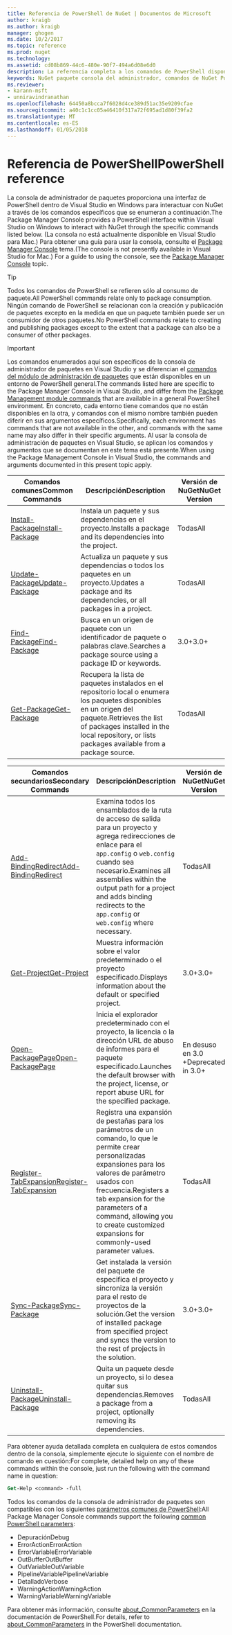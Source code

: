 ```yaml
---
title: Referencia de PowerShell de NuGet | Documentos de Microsoft
author: kraigb
ms.author: kraigb
manager: ghogen
ms.date: 10/2/2017
ms.topic: reference
ms.prod: nuget
ms.technology: 
ms.assetid: cd08b869-44c6-480e-90f7-494a6d08e6d0
description: La referencia completa a los comandos de PowerShell disponibles en la consola de administrador de paquetes de NuGet en Visual Studio.
keywords: NuGet paquete consola del administrador, comandos de NuGet Powershell, referencia de NuGet Powershell
ms.reviewer:
- karann-msft
- unniravindranathan
ms.openlocfilehash: 64450a8bcca7f6028d4ce389d51ac35e9209cfae
ms.sourcegitcommit: a40c1c1cc05a46410f317a72f695ad1d80f39fa2
ms.translationtype: MT
ms.contentlocale: es-ES
ms.lasthandoff: 01/05/2018
---
```

# <a name="powershell-reference"></a><span data-ttu-id="96a8f-104">Referencia de PowerShell</span><span class="sxs-lookup"><span data-stu-id="96a8f-104">PowerShell reference</span></span>

<span data-ttu-id="96a8f-105">La consola de administrador de paquetes proporciona una interfaz de PowerShell dentro de Visual Studio en Windows para interactuar con NuGet a través de los comandos específicos que se enumeran a continuación.</span><span class="sxs-lookup"><span data-stu-id="96a8f-105">The Package Manager Console provides a PowerShell interface within Visual Studio on Windows to interact with NuGet through the specific commands listed below.</span></span> <span data-ttu-id="96a8f-106">(La consola no está actualmente disponible en Visual Studio para Mac.) Para obtener una guía para usar la consola, consulte el [Package Manager Console](../tools/package-manager-console.md) tema.</span><span class="sxs-lookup"><span data-stu-id="96a8f-106">(The console is not presently available in Visual Studio for Mac.) For a guide to using the console, see the [Package Manager Console](../tools/package-manager-console.md) topic.</span></span>

> [!Tip]
> <span data-ttu-id="96a8f-107">Todos los comandos de PowerShell se refieren sólo al consumo de paquete.</span><span class="sxs-lookup"><span data-stu-id="96a8f-107">All PowerShell commands relate only to package consumption.</span></span> <span data-ttu-id="96a8f-108">Ningún comando de PowerShell se relacionan con la creación y publicación de paquetes excepto en la medida en que un paquete también puede ser un consumidor de otros paquetes.</span><span class="sxs-lookup"><span data-stu-id="96a8f-108">No PowerShell commands relate to creating and publishing packages except to the extent that a package can also be a consumer of other packages.</span></span>

> [!Important]
> <span data-ttu-id="96a8f-109">Los comandos enumerados aquí son específicos de la consola de administrador de paquetes en Visual Studio y se diferencian el [comandos del módulo de administración de paquetes](/powershell/module/packagemanagement/?view=powershell-6) que están disponibles en un entorno de PowerShell general.</span><span class="sxs-lookup"><span data-stu-id="96a8f-109">The commands listed here are specific to the Package Manager Console in Visual Studio, and differ from the [Package Management module commands](/powershell/module/packagemanagement/?view=powershell-6) that are available in a general PowerShell environment.</span></span> <span data-ttu-id="96a8f-110">En concreto, cada entorno tiene comandos que no están disponibles en la otra, y comandos con el mismo nombre también pueden diferir en sus argumentos específicos.</span><span class="sxs-lookup"><span data-stu-id="96a8f-110">Specifically, each environment has commands that are not available in the other, and commands with the same name may also differ in their specific arguments.</span></span> <span data-ttu-id="96a8f-111">Al usar la consola de administración de paquetes en Visual Studio, se aplican los comandos y argumentos que se documentan en este tema está presente.</span><span class="sxs-lookup"><span data-stu-id="96a8f-111">When using the Package Management Console in Visual Studio, the commands and arguments documented in this present topic apply.</span></span>

| <span data-ttu-id="96a8f-112">Comandos comunes</span><span class="sxs-lookup"><span data-stu-id="96a8f-112">Common Commands</span></span> | <span data-ttu-id="96a8f-113">Descripción</span><span class="sxs-lookup"><span data-stu-id="96a8f-113">Description</span></span> | <span data-ttu-id="96a8f-114">Versión de NuGet</span><span class="sxs-lookup"><span data-stu-id="96a8f-114">NuGet Version</span></span> |
| --- | --- | --- |
| [<span data-ttu-id="96a8f-115">Install-Package</span><span class="sxs-lookup"><span data-stu-id="96a8f-115">Install-Package</span></span>](ps-ref-install-package.md) | <span data-ttu-id="96a8f-116">Instala un paquete y sus dependencias en el proyecto.</span><span class="sxs-lookup"><span data-stu-id="96a8f-116">Installs a package and its dependencies into the project.</span></span> | <span data-ttu-id="96a8f-117">Todas</span><span class="sxs-lookup"><span data-stu-id="96a8f-117">All</span></span> |
| [<span data-ttu-id="96a8f-118">Update-Package</span><span class="sxs-lookup"><span data-stu-id="96a8f-118">Update-Package</span></span>](ps-ref-update-package.md) | <span data-ttu-id="96a8f-119">Actualiza un paquete y sus dependencias o todos los paquetes en un proyecto.</span><span class="sxs-lookup"><span data-stu-id="96a8f-119">Updates a package and its dependencies, or all packages in a project.</span></span> | <span data-ttu-id="96a8f-120">Todas</span><span class="sxs-lookup"><span data-stu-id="96a8f-120">All</span></span> |
| [<span data-ttu-id="96a8f-121">Find-Package</span><span class="sxs-lookup"><span data-stu-id="96a8f-121">Find-Package</span></span>](ps-ref-find-package.md) | <span data-ttu-id="96a8f-122">Busca en un origen de paquete con un identificador de paquete o palabras clave.</span><span class="sxs-lookup"><span data-stu-id="96a8f-122">Searches a package source using a package ID or keywords.</span></span> | <span data-ttu-id="96a8f-123">3.0+</span><span class="sxs-lookup"><span data-stu-id="96a8f-123">3.0+</span></span> |
| [<span data-ttu-id="96a8f-124">Get-Package</span><span class="sxs-lookup"><span data-stu-id="96a8f-124">Get-Package</span></span>](ps-ref-get-package.md) | <span data-ttu-id="96a8f-125">Recupera la lista de paquetes instalados en el repositorio local o enumera los paquetes disponibles en un origen del paquete.</span><span class="sxs-lookup"><span data-stu-id="96a8f-125">Retrieves the list of packages installed in the local repository, or lists packages available from a package source.</span></span> | <span data-ttu-id="96a8f-126">Todas</span><span class="sxs-lookup"><span data-stu-id="96a8f-126">All</span></span> |

| <span data-ttu-id="96a8f-127">Comandos secundarios</span><span class="sxs-lookup"><span data-stu-id="96a8f-127">Secondary Commands</span></span> | <span data-ttu-id="96a8f-128">Descripción</span><span class="sxs-lookup"><span data-stu-id="96a8f-128">Description</span></span> | <span data-ttu-id="96a8f-129">Versión de NuGet</span><span class="sxs-lookup"><span data-stu-id="96a8f-129">NuGet Version</span></span> |
| --- | --- | --- |
| [<span data-ttu-id="96a8f-130">Add-BindingRedirect</span><span class="sxs-lookup"><span data-stu-id="96a8f-130">Add-BindingRedirect</span></span>](ps-ref-add-bindingredirect.md) | <span data-ttu-id="96a8f-131">Examina todos los ensamblados de la ruta de acceso de salida para un proyecto y agrega redirecciones de enlace para el `app.config` o `web.config` cuando sea necesario.</span><span class="sxs-lookup"><span data-stu-id="96a8f-131">Examines all assemblies within the output path for a project and adds binding redirects to the `app.config` or `web.config` where necessary.</span></span> | <span data-ttu-id="96a8f-132">Todas</span><span class="sxs-lookup"><span data-stu-id="96a8f-132">All</span></span> |
| [<span data-ttu-id="96a8f-133">Get-Project</span><span class="sxs-lookup"><span data-stu-id="96a8f-133">Get-Project</span></span>](ps-ref-get-project.md) | <span data-ttu-id="96a8f-134">Muestra información sobre el valor predeterminado o el proyecto especificado.</span><span class="sxs-lookup"><span data-stu-id="96a8f-134">Displays information about the default or specified project.</span></span> | <span data-ttu-id="96a8f-135">3.0+</span><span class="sxs-lookup"><span data-stu-id="96a8f-135">3.0+</span></span> |
| [<span data-ttu-id="96a8f-136">Open-PackagePage</span><span class="sxs-lookup"><span data-stu-id="96a8f-136">Open-PackagePage</span></span>](ps-ref-open-packagepage.md) | <span data-ttu-id="96a8f-137">Inicia el explorador predeterminado con el proyecto, la licencia o la dirección URL de abuso de informes para el paquete especificado.</span><span class="sxs-lookup"><span data-stu-id="96a8f-137">Launches the default browser with the project, license, or report abuse URL for the specified package.</span></span> | <span data-ttu-id="96a8f-138">En desuso en 3.0 +</span><span class="sxs-lookup"><span data-stu-id="96a8f-138">Deprecated in 3.0+</span></span> |
| [<span data-ttu-id="96a8f-139">Register-TabExpansion</span><span class="sxs-lookup"><span data-stu-id="96a8f-139">Register-TabExpansion</span></span>](ps-ref-register-tabexpansion.md) | <span data-ttu-id="96a8f-140">Registra una expansión de pestañas para los parámetros de un comando, lo que le permite crear personalizadas expansiones para los valores de parámetro usados con frecuencia.</span><span class="sxs-lookup"><span data-stu-id="96a8f-140">Registers a tab expansion for the parameters of a command, allowing you to create customized expansions for commonly-used parameter values.</span></span> | <span data-ttu-id="96a8f-141">Todas</span><span class="sxs-lookup"><span data-stu-id="96a8f-141">All</span></span> |
| [<span data-ttu-id="96a8f-142">Sync-Package</span><span class="sxs-lookup"><span data-stu-id="96a8f-142">Sync-Package</span></span>](ps-ref-sync-package.md) | <span data-ttu-id="96a8f-143">Get instalada la versión del paquete de especifica el proyecto y sincroniza la versión para el resto de proyectos de la solución.</span><span class="sxs-lookup"><span data-stu-id="96a8f-143">Get the version of installed package from specified project and syncs the version to the rest of projects in the solution.</span></span> | <span data-ttu-id="96a8f-144">3.0+</span><span class="sxs-lookup"><span data-stu-id="96a8f-144">3.0+</span></span> |
| [<span data-ttu-id="96a8f-145">Uninstall-Package</span><span class="sxs-lookup"><span data-stu-id="96a8f-145">Uninstall-Package</span></span>](ps-ref-uninstall-package.md) | <span data-ttu-id="96a8f-146">Quita un paquete desde un proyecto, si lo desea quitar sus dependencias.</span><span class="sxs-lookup"><span data-stu-id="96a8f-146">Removes a package from a project, optionally removing its dependencies.</span></span> | <span data-ttu-id="96a8f-147">Todas</span><span class="sxs-lookup"><span data-stu-id="96a8f-147">All</span></span> |

<span data-ttu-id="96a8f-148">Para obtener ayuda detallada completa en cualquiera de estos comandos dentro de la consola, simplemente ejecute lo siguiente con el nombre de comando en cuestión:</span><span class="sxs-lookup"><span data-stu-id="96a8f-148">For complete, detailed help on any of these commands within the console, just run the following with the command name in question:</span></span>

```ps
Get-Help <command> -full
```

<span data-ttu-id="96a8f-149">Todos los comandos de la consola de administrador de paquetes son compatibles con los siguientes [parámetros comunes de PowerShell](http://go.microsoft.com/fwlink/?LinkID=113216):</span><span class="sxs-lookup"><span data-stu-id="96a8f-149">All Package Manager Console commands support the following [common PowerShell parameters](http://go.microsoft.com/fwlink/?LinkID=113216):</span></span>

- <span data-ttu-id="96a8f-150">Depuración</span><span class="sxs-lookup"><span data-stu-id="96a8f-150">Debug</span></span>
- <span data-ttu-id="96a8f-151">ErrorAction</span><span class="sxs-lookup"><span data-stu-id="96a8f-151">ErrorAction</span></span>
- <span data-ttu-id="96a8f-152">ErrorVariable</span><span class="sxs-lookup"><span data-stu-id="96a8f-152">ErrorVariable</span></span>
- <span data-ttu-id="96a8f-153">OutBuffer</span><span class="sxs-lookup"><span data-stu-id="96a8f-153">OutBuffer</span></span>
- <span data-ttu-id="96a8f-154">OutVariable</span><span class="sxs-lookup"><span data-stu-id="96a8f-154">OutVariable</span></span>
- <span data-ttu-id="96a8f-155">PipelineVariable</span><span class="sxs-lookup"><span data-stu-id="96a8f-155">PipelineVariable</span></span>
- <span data-ttu-id="96a8f-156">Detallado</span><span class="sxs-lookup"><span data-stu-id="96a8f-156">Verbose</span></span>
- <span data-ttu-id="96a8f-157">WarningAction</span><span class="sxs-lookup"><span data-stu-id="96a8f-157">WarningAction</span></span>
- <span data-ttu-id="96a8f-158">WarningVariable</span><span class="sxs-lookup"><span data-stu-id="96a8f-158">WarningVariable</span></span>

<span data-ttu-id="96a8f-159">Para obtener más información, consulte [about_CommonParameters](http://go.microsoft.com/fwlink/?LinkID=113216) en la documentación de PowerShell.</span><span class="sxs-lookup"><span data-stu-id="96a8f-159">For details, refer to [about_CommonParameters](http://go.microsoft.com/fwlink/?LinkID=113216) in the PowerShell documentation.</span></span>

